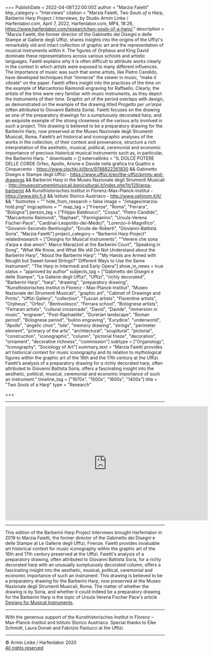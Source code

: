 +++
PublishDate = 2022-04-06T22:00:00Z
author = "Marzia Faietti"
bhp_category = "Interviews"
citation = "Marzia Faietti, <i>Two Souls of a Harp</i>, Barberini Harp Project / Interviews, by Studio Armin Linke / Harfenlabor.com, April 7, 2022, Harfenlabor.com, MP4, 18:26, https://www.harfenlabor.com/research/two-souls-of-a-harp/."
description = "Marzia Faietti, the former director of the Gabinetto dei Disegni e delle Stampe at  Gallerie degli Uffizi, shares insights into the origins of the Uffizi's remarkably old and intact collection of graphic art and the representation of musical instruments within it. The figures of Orpheus and King David dominate these representations across various schools and artistic languages. Faietti explains why it is often difficult to attribute works clearly in the context in which artists were exposed to many different influences. The importance of music was such that some artists, like Pietro Candido, have developed techniques that “immerse\" the viewer in music, “make it vibrate\" on the paper. Faietti offers insight into the practices of the time on the example of Marcantonio Raimondi engraving for Raffaello. Clearly, the artists of the time were very familiar with music instruments, as they depict the instruments of their time. Graphic art of the period overlaps with design, as demonstrated on the example of the drawing titled <i>Progetto per un’arpa</i> (often attributed to Giovanni Battista Soria). Faietti focuses on the drawing as one of the preparatory drawings for a sumptuously decorated harp, and an exquisite example of the strong closeness of the various arts involved in such a project. This drawing is believed to be a preparatory drawing for the Barberini Harp, now preserved at the Museo Nazionale degli Strumenti Musicali, Roma. Faietti’s art historical and iconographic analyses of the works in the collection, of their context and provenance, structure a rich interpretation of the aesthetic, musical, political, ceremonial and economic importance of precious historical musical instruments such as, in particular, the Barberini Harp. "
downloads = []
externallinks = "IL DOLCE POTERE DELLE CORDE Orfeo, Apollo, Arione e Davide nella grafica tra Quattro e Cinquecento - https://www.olschki.it/libro/9788822261830 && Gabinetto Disegni e Stampe degli Uffizi - https://www.uffizi.it/en/the-uffizi/prints-and-drawings && Barberini Harp in the Museo Nazionale degli Strumenti Musicali - http://museostrumentimusicali.beniculturali.it/index.php?it/129/arpa-barberini && Kunsthistorisches Institut in Florenz–Max-Planck-Institut - https://www.khi.fi.it && Istituto Storico Austriaco - http://www.oehirom.it/it/ && "
footnotes = ""
hide_from_research = false
image = "/images/marzia-hold.png"
imgcaptions = ""
map_tag = ["Firenze", "Roma", "Ferrara", "Bologna"]
person_tag = ["Filippo Baldinucci", "Cossa", "Pietro Candido", "Marcantonio Raimondi", "Raphael", "Parmigianino", "Ursula-Verena Fischer-Pace", "Cardinal-Leopoldo-dei-Medici", "Lorenzo-il-Magnifico", "Giovanni-Secondo-Bentivoglio", "Ercole de-Roberti", "Giovanni-Battista Soria", "Marzia Faietti"]
project_category = "Barberini Harp Project"
relatedresearch = ["Designs for Musical Instruments", "“Venere che sona d’arpa e due amori”: Marco Marazzoli at the Barberini Court", "Speaking in Song", "What We Know, and What We still Do Not Understand about the Barberini Harp", "About the Barberini Harp", "\"My Hands are Armed with Nought but Sweet-toned Strings?\" Different Ways to Use the Same Instrument", "The Harp in Intermedi and Early Opera"]
show_in_news = true
status = "approved by author"
subjects_tag = ["Gabinetto dei Disegni e delle Stampe", "Le Gallerie degli Uffizi", "Uffizi", "richly decorated", "Barberini Harp", "harp", "drawing", "preparatory drawing", "Kunsthistorisches Institut in Florenz – Max-Planck-Institut", "Museo Nazionale dei Strumenti Musicali", "graphic art", "Cabinet of Drawings and Prints", "Uffizi Gallery", "collection", "Tuscan artists", "Florentine artists", "Orpheus", "Orfeo", "Bentivolesco", "Ferrara school", "Bolognese artists", "Ferraran artists", "cultural crossroads", "David", "Davide", "immersion in music", "engraver", "Post-Raphaelite", "Durerian landscape", "Roman period", "Bolognese period", "bulino engraving", "Eurydice", "underworld", "Apollo", "angelic choir", "lute", "memory drawing", "strings", "perimeter element", "primacy of the arts", "architectural", "scupltural", "pictorial", "construction", "iconographic", "column", "pictorial frieze", "decoration", "ornament", "decorative richness", "commission"]
subtype = ["Organology", "Iconography", "Sociology of Art"]
summary_text = "Marzia Faietti provides art historical context for music iconography and its relation to mythological figures within the graphic art of the 16th and the 17th century at the Uffizi. Faietti’s analysis of a preparatory drawing for a richly decorated harp, often attributed to Giovanni Battista Soria, offers a fascinating insight into the aesthetic, political, musical, ceremonial and economic importance of such an instrument."
timeline_tag = ["1670s", "1500s", "1600s", "1400s"]
title = "Two Souls of a Harp"
type = "Research"

+++
***

<div class="embed-responsive embed-responsive-16by9"> <iframe src="https://player.vimeo.com/video/643261276?h=bcf62ed10e" width="640" height="360" frameborder="0" allow="autoplay; fullscreen; picture-in-picture" allowfullscreen></iframe> </div><div class="chapters"></div>

***

This edition of the Barberini Harp Project Interviews brought Harfenlabor in 2019 to <span id="person_tag">Marzia Faietti</span>, the former director of the Gabinetto dei Disegni e delle Stampe at Le Gallerie degli Uffizi, <span id="map_tag">Firenze</span>. Faietti provides invaluable art historical context for music iconography within the graphic art of the 16th and 17th century preserved at the Uffizi. Faietti's analysis of a preparatory drawing, often attributed to <span id="person_tag">Giovanni Battista Soria</span>, for a richly decorated harp with an unusually sumptuously decorated column, offers a fascinating insight into the aesthetic, musical, political, ceremonial and economic importance of such an instrument. This drawing is believed to be a preparatory drawing for the <span id="subjects_tag">Barberini Harp</span>, now preserved at the Museo Nazionale degli Strumenti Musicali, <span id="map_tag">Roma</span>. The matter of whether the drawing is by Soria, and whether it could indeed be a preparatory drawing for the Barberini Harp is the topic of <span id="person_tag">Ursula Verena Fischer Pace</span>'s article [Designs for Musical Instruments](https://harfenlabor.netlify.app/research/disegni-per-strumenti-musicali/ "Designs for Musical Instruments").

***

With the generous support of the Kunsthistorisches Institut in Florenz – Max-Planck-Institut and Istituto Storico Austriaco. Special thanks to Eike Schmidt, Laura Donati and Fabrizio Paolucci at the Uffizi.

***

© Armin Linke / Harfenlabor 2020  
[All rights reserved](https://harfenlabor.netlify.app/aboutpage/#allrightsreserved)